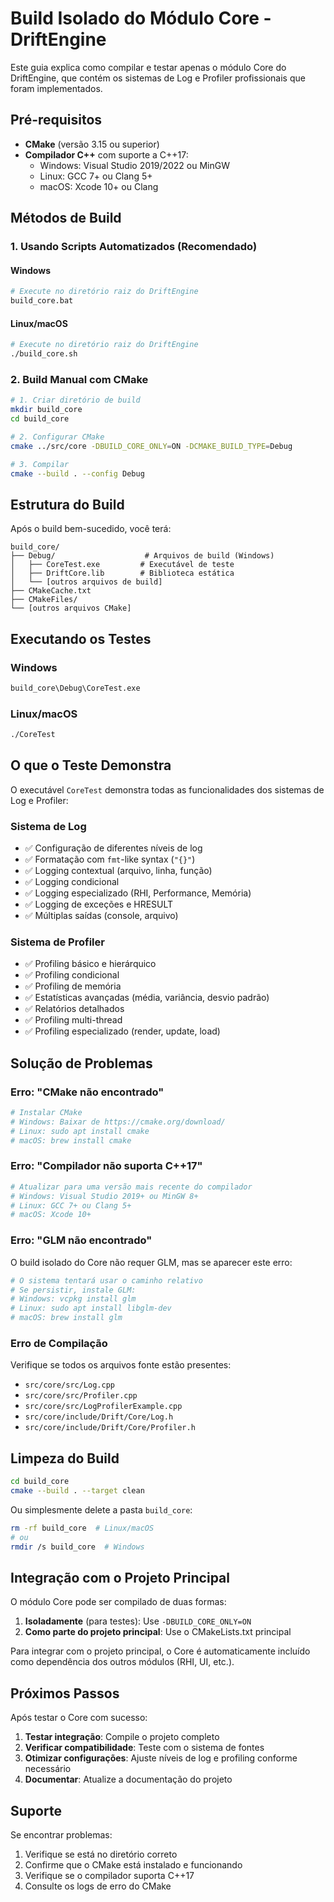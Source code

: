 # Build Isolado do Módulo Core - DriftEngine

Este guia explica como compilar e testar apenas o módulo Core do DriftEngine, que contém os sistemas de Log e Profiler profissionais que foram implementados.

## Pré-requisitos

- **CMake** (versão 3.15 ou superior)
- **Compilador C++** com suporte a C++17:
  - Windows: Visual Studio 2019/2022 ou MinGW
  - Linux: GCC 7+ ou Clang 5+
  - macOS: Xcode 10+ ou Clang

## Métodos de Build

### 1. Usando Scripts Automatizados (Recomendado)

#### Windows
```bash
# Execute no diretório raiz do DriftEngine
build_core.bat
```

#### Linux/macOS
```bash
# Execute no diretório raiz do DriftEngine
./build_core.sh
```

### 2. Build Manual com CMake

```bash
# 1. Criar diretório de build
mkdir build_core
cd build_core

# 2. Configurar CMake
cmake ../src/core -DBUILD_CORE_ONLY=ON -DCMAKE_BUILD_TYPE=Debug

# 3. Compilar
cmake --build . --config Debug
```

## Estrutura do Build

Após o build bem-sucedido, você terá:

```
build_core/
├── Debug/                    # Arquivos de build (Windows)
│   ├── CoreTest.exe         # Executável de teste
│   ├── DriftCore.lib        # Biblioteca estática
│   └── [outros arquivos de build]
├── CMakeCache.txt
├── CMakeFiles/
└── [outros arquivos CMake]
```

## Executando os Testes

### Windows
```bash
build_core\Debug\CoreTest.exe
```

### Linux/macOS
```bash
./CoreTest
```

## O que o Teste Demonstra

O executável `CoreTest` demonstra todas as funcionalidades dos sistemas de Log e Profiler:

### Sistema de Log
- ✅ Configuração de diferentes níveis de log
- ✅ Formatação com `fmt`-like syntax (`"{}"`)
- ✅ Logging contextual (arquivo, linha, função)
- ✅ Logging condicional
- ✅ Logging especializado (RHI, Performance, Memória)
- ✅ Logging de exceções e HRESULT
- ✅ Múltiplas saídas (console, arquivo)

### Sistema de Profiler
- ✅ Profiling básico e hierárquico
- ✅ Profiling condicional
- ✅ Profiling de memória
- ✅ Estatísticas avançadas (média, variância, desvio padrão)
- ✅ Relatórios detalhados
- ✅ Profiling multi-thread
- ✅ Profiling especializado (render, update, load)

## Solução de Problemas

### Erro: "CMake não encontrado"
```bash
# Instalar CMake
# Windows: Baixar de https://cmake.org/download/
# Linux: sudo apt install cmake
# macOS: brew install cmake
```

### Erro: "Compilador não suporta C++17"
```bash
# Atualizar para uma versão mais recente do compilador
# Windows: Visual Studio 2019+ ou MinGW 8+
# Linux: GCC 7+ ou Clang 5+
# macOS: Xcode 10+
```

### Erro: "GLM não encontrado"
O build isolado do Core não requer GLM, mas se aparecer este erro:
```bash
# O sistema tentará usar o caminho relativo
# Se persistir, instale GLM:
# Windows: vcpkg install glm
# Linux: sudo apt install libglm-dev
# macOS: brew install glm
```

### Erro de Compilação
Verifique se todos os arquivos fonte estão presentes:
- `src/core/src/Log.cpp`
- `src/core/src/Profiler.cpp`
- `src/core/src/LogProfilerExample.cpp`
- `src/core/include/Drift/Core/Log.h`
- `src/core/include/Drift/Core/Profiler.h`

## Limpeza do Build

```bash
cd build_core
cmake --build . --target clean
```

Ou simplesmente delete a pasta `build_core`:
```bash
rm -rf build_core  # Linux/macOS
# ou
rmdir /s build_core  # Windows
```

## Integração com o Projeto Principal

O módulo Core pode ser compilado de duas formas:

1. **Isoladamente** (para testes): Use `-DBUILD_CORE_ONLY=ON`
2. **Como parte do projeto principal**: Use o CMakeLists.txt principal

Para integrar com o projeto principal, o Core é automaticamente incluído como dependência dos outros módulos (RHI, UI, etc.).

## Próximos Passos

Após testar o Core com sucesso:

1. **Testar integração**: Compile o projeto completo
2. **Verificar compatibilidade**: Teste com o sistema de fontes
3. **Otimizar configurações**: Ajuste níveis de log e profiling conforme necessário
4. **Documentar**: Atualize a documentação do projeto

## Suporte

Se encontrar problemas:
1. Verifique se está no diretório correto
2. Confirme que o CMake está instalado e funcionando
3. Verifique se o compilador suporta C++17
4. Consulte os logs de erro do CMake 